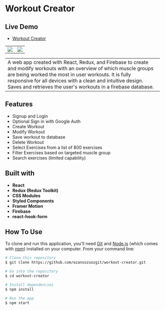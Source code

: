 # Workout Creator

## Live Demo

- [Workout Creator](https://workout-creator-29a33.web.app/)

|                                                         |                                             |
| ------------------------------------------------------- | ------------------------------------------- |
| ![](https://i.ibb.co/cgnLYLC/screenshot-responsive.png) | ![](https://i.ibb.co/R72yr6L/recording.gif) |

<table>
<tr>
<td>
 A web app created with React, Redux, and Firebase to create and modify workouts with an overview of which muscle groups are being worked the most in user workouts. It is fully responsive for all devices with a clean and intuitive design. Saves and retrieves the user's workouts in a firebase database.
</td>
</tr>
</table>

## Features

- Signup and Login
- Optional Sign in with Google Auth
- Create Workout
- Modify Workout
- Save workout to database
- Delete Workout
- Select Exercises from a list of 800 exercises
- Filter Exercises based on targeted muscle group
- Search exercises (limited capability)

## Built with

- **React**
- **Redux (Redux Toolkit)**
- **CSS Modules**
- **Styled Components**
- **Framer Motion**
- **Firebase**
- **react-hook-form**

## How To Use

To clone and run this application, you'll need [Git](https://git-scm.com) and [Node.js](https://nodejs.org/en/download/) (which comes with [npm](http://npmjs.com)) installed on your computer. From your command line:

```bash
# Clone this repository
$ git clone https://github.com/ozansozuozgit/workout-creator.git

# Go into the repository
$ cd workout-creator

# Install dependencies
$ npm install

# Run the app
$ npm start
```
